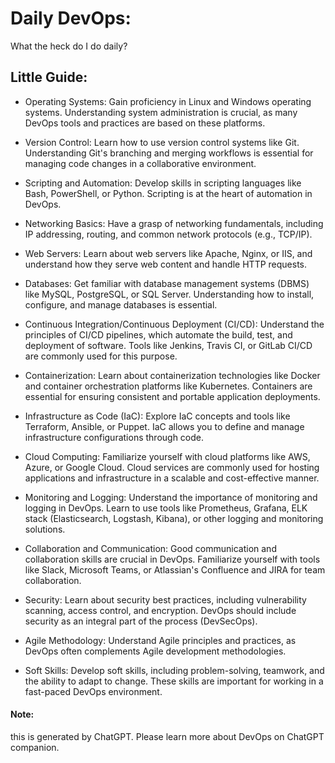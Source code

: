 # Daily DevOps:
What the heck do I do daily?


## Little Guide:

- Operating Systems: Gain proficiency in Linux and Windows operating systems. Understanding system administration is crucial, as many DevOps tools and practices are based on these platforms.

- Version Control: Learn how to use version control systems like Git. Understanding Git's branching and merging workflows is essential for managing code changes in a collaborative environment.

- Scripting and Automation: Develop skills in scripting languages like Bash, PowerShell, or Python. Scripting is at the heart of automation in DevOps.

- Networking Basics: Have a grasp of networking fundamentals, including IP addressing, routing, and common network protocols (e.g., TCP/IP).

- Web Servers: Learn about web servers like Apache, Nginx, or IIS, and understand how they serve web content and handle HTTP requests.

- Databases: Get familiar with database management systems (DBMS) like MySQL, PostgreSQL, or SQL Server. Understanding how to install, configure, and manage databases is essential.

- Continuous Integration/Continuous Deployment (CI/CD): Understand the principles of CI/CD pipelines, which automate the build, test, and deployment of software. Tools like Jenkins, Travis CI, or GitLab CI/CD are commonly used for this purpose.

- Containerization: Learn about containerization technologies like Docker and container orchestration platforms like Kubernetes. Containers are essential for ensuring consistent and portable application deployments.

- Infrastructure as Code (IaC): Explore IaC concepts and tools like Terraform, Ansible, or Puppet. IaC allows you to define and manage infrastructure configurations through code.

- Cloud Computing: Familiarize yourself with cloud platforms like AWS, Azure, or Google Cloud. Cloud services are commonly used for hosting applications and infrastructure in a scalable and cost-effective manner.

- Monitoring and Logging: Understand the importance of monitoring and logging in DevOps. Learn to use tools like Prometheus, Grafana, ELK stack (Elasticsearch, Logstash, Kibana), or other logging and monitoring solutions.

- Collaboration and Communication: Good communication and collaboration skills are crucial in DevOps. Familiarize yourself with tools like Slack, Microsoft Teams, or Atlassian's Confluence and JIRA for team collaboration.

- Security: Learn about security best practices, including vulnerability scanning, access control, and encryption. DevOps should include security as an integral part of the process (DevSecOps).

- Agile Methodology: Understand Agile principles and practices, as DevOps often complements Agile development methodologies.

- Soft Skills: Develop soft skills, including problem-solving, teamwork, and the ability to adapt to change. These skills are important for working in a fast-paced DevOps environment.

#### Note: 
this is generated by ChatGPT. Please learn more about DevOps on ChatGPT companion. 

